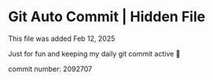 # Git Auto Commit | Hidden File

This file was added Feb 12, 2025

Just for fun and keeping my daily git commit active 🤪

commit number: 2092707
